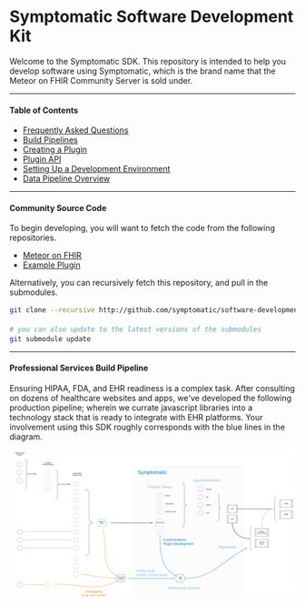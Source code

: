 # Symptomatic Software Development Kit  

Welcome to the Symptomatic SDK.  This repository is intended to help you develop software using Symptomatic, which is the brand name that the Meteor on FHIR Community Server is sold under.  

-----------------------------------------

#### Table of Contents  
- [Frequently Asked Questions](https://github.com/symptomatic/software-development-kit/blob/master/documentation/faq.md)  
- [Build Pipelines](https://github.com/symptomatic/software-development-kit/blob/master/documentation/build.pipelines.md)  
- [Creating a Plugin](https://github.com/symptomatic/software-development-kit/blob/master/documentation/creating.a.new.plugin.md)  
- [Plugin API](https://github.com/symptomatic/software-development-kit/blob/master/documentation/plugin.api.md)  
- [Setting Up a Development Environment](https://github.com/symptomatic/software-development-kit/blob/master/documentation/getting.started.md)  
- [Data Pipeline Overview](https://github.com/symptomatic/software-development-kit/blob/master/documentation/architecture.overview.md)  

-----------------------------------------

#### Community Source Code   
To begin developing, you will want to fetch the code from the following repositories.
- [Meteor on FHIR](https://github.com/clinical-meteor/meteor-on-fhir)  
- [Example Plugin](https://github.com/symptomatic/example-plugin)  

Alternatively, you can recursively fetch this repository, and pull in the submodules.
```sh
git clone --recursive http://github.com/symptomatic/software-development-kit

# you can also update to the latest versions of the submodules 
git submodule update
```

-----------------------------------------
#### Professional Services Build Pipeline  

Ensuring HIPAA, FDA, and EHR readiness is a complex task.  After consulting on dozens of healthcare websites and apps, we've developed the following production pipeline; wherein we currate javascript libraries into a technology stack that is ready to integrate with EHR platforms.   Your involvement using this SDK roughly corresponds with the blue lines in the diagram.

![Client Engagement Build Pipeline](https://raw.githubusercontent.com/symptomatic/software-development-kit/master/images/ProfessionalServicesBuildPipeline.png)  
